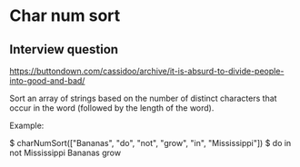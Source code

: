 # Char num sort

## Interview question

https://buttondown.com/cassidoo/archive/it-is-absurd-to-divide-people-into-good-and-bad/

Sort an array of strings based on the number of distinct characters that occur in the word (followed by the length of the word).

Example:

$ charNumSort(["Bananas", "do", "not", "grow", "in", "Mississippi"])
$ do in not Mississippi Bananas grow
